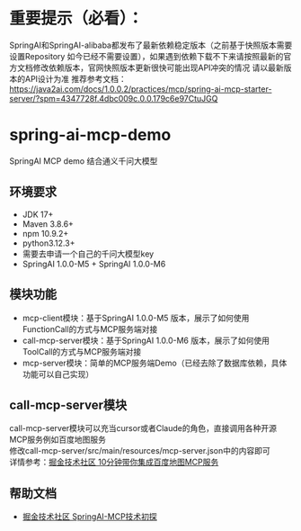 

# 重要提示（必看）：

SpringAI和SpringAI-alibaba都发布了最新依赖稳定版本（之前基于快照版本需要设置Repository 如今已经不需要设置），如果遇到依赖下载不下来请按照最新的官方文档修改依赖版本，官网快照版本更新很快可能出现API冲突的情况 请以最新版本的API设计为准
推荐参考文档：https://java2ai.com/docs/1.0.0.2/practices/mcp/spring-ai-mcp-starter-server/?spm=4347728f.4dbc009c.0.0.179c6e97CtuJGQ


# spring-ai-mcp-demo
SpringAI MCP demo 结合通义千问大模型

## 环境要求
- JDK 17+
- Maven 3.8.6+
- npm 10.9.2+
- python3.12.3+
- 需要去申请一个自己的千问大模型key
- SpringAI 1.0.0-M5 + SpringAI 1.0.0-M6

## 模块功能
- mcp-client模块：基于SpringAI 1.0.0-M5 版本，展示了如何使用FunctionCall的方式与MCP服务端对接
- call-mcp-server模块：基于SpringAI 1.0.0-M6 版本，展示了如何使用ToolCall的方式与MCP服务端对接
- mcp-server模块：简单的MCP服务端Demo（已经去除了数据库依赖，具体功能可以自己实现）

## call-mcp-server模块
call-mcp-server模块可以充当cursor或者Claude的角色，直接调用各种开源MCP服务例如百度地图服务  
修改call-mcp-server/src/main/resources/mcp-server.json中的内容即可  
详情参考：[掘金技术社区 10分钟带你集成百度地图MCP服务](https://juejin.cn/post/7485758756913266707)

## 帮助文档
- [掘金技术社区 SpringAI-MCP技术初探](https://juejin.cn/post/7483127098352877579)


